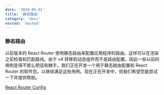 ```yaml
---
date: '2019-05-01'
title: '静态路由'
category: 'docs'
nested: 'nested'
---
```


### 静态路由

以前版本的 React Router 使用静态路由来配置应用程序的路由。这样可以在渲染之前检查和匹配路线。由于 v4 转移到动态组件而不是路由配置，因此一些以前的用例变得不那么明显和棘手。我们正在开发一个用于静态路由配置和 React Router 的软件包，以继续满足这些用例。现在正在开发中，但我们希望您能尝试一下并提供帮助。

[React Router Config](https://github.com/reacttraining/react-router/tree/master/packages/react-router-config)
